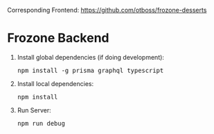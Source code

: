 Corresponding Frontend: <a href="https://github.com/otboss/frozone-desserts">https://github.com/otboss/frozone-desserts</a>

<h1>Frozone Backend</h1>

<ol>
    <li>Install global dependencies (if doing development): </li>
    <pre>npm install -g prisma graphql typescript</pre>
    <li>Install local dependencies: </li>
    <pre>npm install</pre>
    <li>Run Server: </li>
    <pre>npm run debug</pre>
</ol> 
